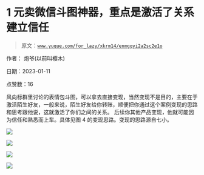 # 1 元卖微信斗图神器，重点是激活了关系建立信任

> 原文：[`www.yuque.com/for_lazy/xkrm14/enmgqyi2a2sc2e1o`](https://www.yuque.com/for_lazy/xkrm14/enmgqyi2a2sc2e1o)

作者： 炮爷(以前叫樱木) 

日期：2023-01-11 

点赞数：16 

风向标群里讨论的表情包斗图，可以拿去直接变现，当然变现不是目的，主要在于激活陌生好友，一般来说，陌生好友给你转账，顺便把你通过这个案例变现的思路和思考跟他说，这就激活了你们之间的关系。 后续你其他产品变现，他就可能因为信任和熟悉而上车。具体见图 4 的变现思路。变现的思路源自七小。 

![](img/8194ef7b84397f7dc1f6322f2da92b76.png) 

![](img/31ef30661a44639709cf9e4676f2ffa8.png) 

![](img/8cb41fd7438373d4677f96819f2ea740.png) 

![](img/a27600d40a364a65a933f4575a66e79e.png) 

